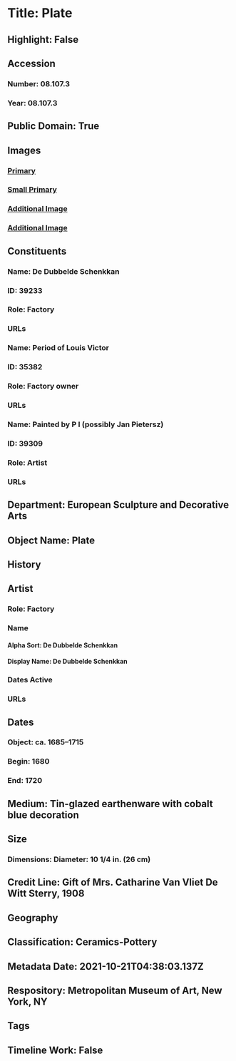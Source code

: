 # Title: Plate
## Highlight: False
## Accession
### Number: 08.107.3
### Year: 08.107.3
## Public Domain: True
## Images
### [Primary](https://images.metmuseum.org/CRDImages/es/original/DP-22332-001.jpg)
### [Small Primary](https://images.metmuseum.org/CRDImages/es/web-large/DP-22332-001.jpg)
### [Additional Image](https://images.metmuseum.org/CRDImages/es/original/DP-22332-002.jpg)
### [Additional Image](https://images.metmuseum.org/CRDImages/es/original/DP-22332-003.jpg)
## Constituents
### Name: De Dubbelde Schenkkan
### ID: 39233
### Role: Factory
### URLs
### Name: Period of Louis Victor
### ID: 35382
### Role: Factory owner
### URLs
### Name: Painted by P I (possibly Jan Pietersz)
### ID: 39309
### Role: Artist
### URLs
## Department: European Sculpture and Decorative Arts
## Object Name: Plate
## History
## Artist
### Role: Factory
### Name
#### Alpha Sort: De Dubbelde Schenkkan
#### Display Name: De Dubbelde Schenkkan
### Dates Active
### URLs
## Dates
### Object: ca. 1685–1715
### Begin: 1680
### End: 1720
## Medium: Tin-glazed earthenware with cobalt blue decoration
## Size
### Dimensions: Diameter: 10 1/4 in. (26 cm)
## Credit Line: Gift of Mrs. Catharine Van Vliet De Witt Sterry, 1908
## Geography
## Classification: Ceramics-Pottery
## Metadata Date: 2021-10-21T04:38:03.137Z
## Respository: Metropolitan Museum of Art, New York, NY
## Tags
## Timeline Work: False